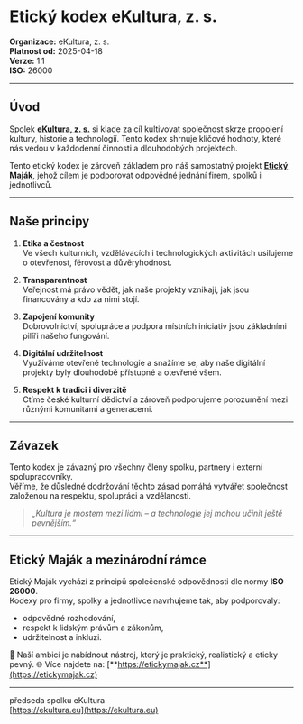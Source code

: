 # Etický kodex eKultura, z. s.
<!--kodexy/eticky-kodex-ekultura.md-->

**Organizace:** eKultura, z. s.  
**Platnost od:** 2025-04-18  
**Verze:** 1.1  
**ISO:** 26000  

---

## Úvod

Spolek [**eKultura, z. s.**](https://ekultura.eu) si klade za cíl kultivovat společnost skrze propojení kultury, historie a technologií. Tento kodex shrnuje klíčové hodnoty, které nás vedou v každodenní činnosti a dlouhodobých projektech.

Tento etický kodex je zároveň základem pro náš samostatný projekt [**Etický Maják**](https://etickymajak.cz), jehož cílem je podporovat odpovědné jednání firem, spolků i jednotlivců.

---

## Naše principy

1. **Etika a čestnost**  
   Ve všech kulturních, vzdělávacích i technologických aktivitách usilujeme o otevřenost, férovost a důvěryhodnost.

2. **Transparentnost**  
   Veřejnost má právo vědět, jak naše projekty vznikají, jak jsou financovány a kdo za nimi stojí.

3. **Zapojení komunity**  
   Dobrovolnictví, spolupráce a podpora místních iniciativ jsou základními pilíři našeho fungování.

4. **Digitální udržitelnost**  
   Využíváme otevřené technologie a snažíme se, aby naše digitální projekty byly dlouhodobě přístupné a otevřené všem.

5. **Respekt k tradici i diverzitě**  
   Ctíme české kulturní dědictví a zároveň podporujeme porozumění mezi různými komunitami a generacemi.

---

## Závazek

Tento kodex je závazný pro všechny členy spolku, partnery i externí spolupracovníky.  
Věříme, že důsledné dodržování těchto zásad pomáhá vytvářet společnost založenou na respektu, spolupráci a vzdělanosti.

> *„Kultura je mostem mezi lidmi – a technologie jej mohou učinit ještě pevnějším.“*

---

## Etický Maják a mezinárodní rámce

Etický Maják vychází z principů společenské odpovědnosti dle normy **ISO 26000**.  
Kodexy pro firmy, spolky a jednotlivce navrhujeme tak, aby podporovaly:
- odpovědné rozhodování,
- respekt k lidským právům a zákonům,
- udržitelnost a inkluzi.

🎯 Naší ambicí je nabídnout nástroj, který je praktický, realistický a eticky pevný.
🌐 Více najdete na: [**https://etickymajak.cz**](https://etickymajak.cz)

---

předseda spolku eKultura  
[https://ekultura.eu](https://ekultura.eu)
